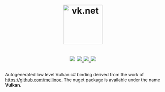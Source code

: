 <h1 align="center">
  <br>
  <a href="http://www.amitmerchant.com/electron-markdownify">
    <img src="https://github.com/jpbruyere/vk.net/blob/master/vk.net-128.png" alt="vk.net" width="128">
  </a> 
<p align="center">
  <a href="https://www.nuget.org/packages/Vulkan"><img src="https://buildstats.info/nuget/Vulkan"></a>
  <a href="https://travis-ci.org/jpbruyere/vk.net">
      <img src="https://travis-ci.org/jpbruyere/vk.net.svg?branch=master">
  </a>
  <a href="https://ci.appveyor.com/project/jpbruyere/vk-net">
    <img src="https://ci.appveyor.com/api/projects/status/j387lo59vnov8jbc?svg=true">
  </a>
  <a href="https://www.paypal.me/GrandTetraSoftware">
    <img src="https://img.shields.io/badge/Donate-PayPal-green.svg">
  </a>
</p>
</h1>

Autogenerated low level Vulkan c# binding derived from the work of https://github.com/mellinoe. The nuget package is available under the name **Vulkan**.
